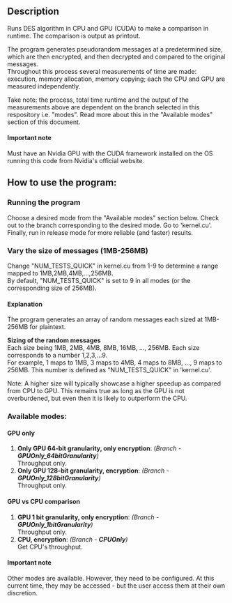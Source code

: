 ## Description
Runs DES algorithm in CPU and GPU (CUDA) to make a comparison in runtime. The comparison is output as printout.


The program generates pseudorandom messages at a predetermined size, which are then encrypted, and then decrypted and compared to the original messages.\
Throughout this process several measurements of time are made: execution, memory allocation, memory copying; each the CPU and GPU are measured independently.


Take note: the process, total time runtime and the output of the measurements above are dependent on the branch selected in this respository i.e. "modes". Read more about this in the "Available modes" section of this document.
#### Important note
Must have an Nvidia GPU with the CUDA framework installed on the OS running this code from Nvidia's official website.

## How to use the program:
### Running the program
Choose a desired mode from the "Available modes" section below. Check out to the branch corresponding to the desired mode. Go to 'kernel.cu'.\
Finally, run in release mode for more reliable (and faster) results.

### Vary the size of messages (1MB-256MB)
Change "NUM_TESTS_QUICK" in kernel.cu from 1-9 to determine a range mapped to 1MB,2MB,4MB,...,256MB.\
By default, "NUM_TESTS_QUICK" is set to 9 in all modes (or the corresponding size of 256MB).
#### Explanation
The program generates an array of random messages each sized at 1MB-256MB for plaintext.


**Sizing of the random messages** \
Each size being 1MB, 2MB, 4MB, 8MB, 16MB, ..., 256MB. Each size corresponds to a number 1,2,3,...9.\
For example, 1 maps to 1MB, 3 maps to 4MB, 4 maps to 8MB, ..., 9 maps to 256MB.
This number is defined as "NUM_TESTS_QUICK" in 'kernel.cu'.


Note: A higher size will typically showcase a higher speedup as compared from CPU to GPU. This remains true as long as the GPU is not overburdened, but even then it is likely to outperform the CPU. 

### Available modes:
#### GPU only 
1. **Only GPU 64-bit granularity, only encryption**: (*Branch* - ***GPUOnly_64bitGranularity**)*\
Throughput only.
2. **Only GPU 128-bit granularity, encryption**: *(Branch - **GPUOnly_128bitGranularity**)*\
Throughput only.
#### GPU vs CPU comparison 
1. **GPU 1 bit granularity, only encryption**: *(Branch - **GPUOnly_1bitGranularity**)*\
Throughput only.
2. **CPU, encryption**: *(Branch - **CPUOnly**)*\
Get CPU's throughput.

#### Important note
Other modes are available. However, they need to be configured. At this current time, they may be accessed - but the user access them at their own discretion.




